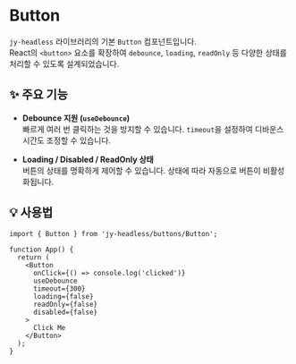 # Button

`jy-headless` 라이브러리의 기본 `Button` 컴포넌트입니다.  
React의 `<button>` 요소를 확장하여 `debounce`, `loading`, `readOnly` 등 다양한 상태를 처리할 수 있도록 설계되었습니다.

## ✨ 주요 기능

- **Debounce 지원 (`useDebounce`)**  
  빠르게 여러 번 클릭하는 것을 방지할 수 있습니다. `timeout`을 설정하여 디바운스 시간도 조정할 수 있습니다.

- **Loading / Disabled / ReadOnly 상태**  
  버튼의 상태를 명확하게 제어할 수 있습니다. 상태에 따라 자동으로 버튼이 비활성화됩니다.

## 💡 사용법

```tsx
import { Button } from 'jy-headless/buttons/Button';

function App() {
  return (
    <Button
      onClick={() => console.log('clicked')}
      useDebounce
      timeout={300}
      loading={false}
      readOnly={false}
      disabled={false}
    >
      Click Me
    </Button>
  );
}
